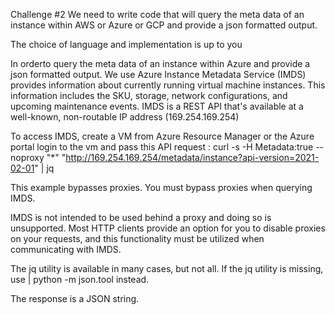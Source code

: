 Challenge #2
We need to write code that will query the meta data of an instance within AWS or Azure or GCP and provide a json formatted output.



The choice of language and implementation is up to you


In orderto query the meta data of an instance within Azure and provide a json formatted output.
We use Azure Instance Metadata Service (IMDS) provides information about currently running virtual machine instances.
This information includes the SKU, storage, network configurations, and upcoming maintenance events.
IMDS is a REST API that's available at a well-known, non-routable IP address (169.254.169.254)

To access IMDS, create a VM from Azure Resource Manager or the Azure portal
login to the vm and pass this API request :
curl -s -H Metadata:true --noproxy "*" "http://169.254.169.254/metadata/instance?api-version=2021-02-01" | jq

This example bypasses proxies. You must bypass proxies when querying IMDS. 

IMDS is not intended to be used behind a proxy and doing so is unsupported. Most HTTP clients provide an option for you to disable proxies on your requests, and this functionality must be utilized when communicating with IMDS.

The jq utility is available in many cases, but not all. If the jq utility is missing, use | python -m json.tool instead.

The response is a JSON string.
